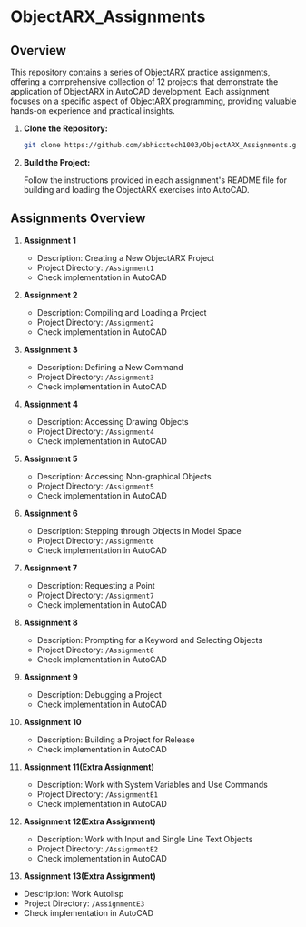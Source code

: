# ObjectARX_Assignments

## Overview
 
This repository contains a series of ObjectARX practice assignments, offering a comprehensive collection of 12 projects that demonstrate the application of ObjectARX in AutoCAD development. Each assignment focuses on a specific aspect of ObjectARX programming, providing valuable hands-on experience and practical insights.

1. **Clone the Repository:**

    ```bash
    git clone https://github.com/abhicctech1003/ObjectARX_Assignments.git
    ```

2. **Build the Project:**

    Follow the instructions provided in each assignment's README file for building and loading the ObjectARX exercises into AutoCAD.
 
## Assignments Overview
 
1. **Assignment 1**
   - Description: Creating a New ObjectARX Project
   - Project Directory: `/Assignment1`
   - Check implementation in AutoCAD
 
2. **Assignment 2**
   - Description: Compiling and Loading a Project
   - Project Directory: `/Assignment2`
   - Check implementation in AutoCAD
 
3. **Assignment 3**
   - Description: Defining a New Command
   - Project Directory: `/Assignment3`
   - Check implementation in AutoCAD
   
4. **Assignment 4**
   - Description: Accessing Drawing Objects
   - Project Directory: `/Assignment4`
   - Check implementation in AutoCAD
   
5. **Assignment 5**
   - Description: Accessing Non-graphical Objects
   - Project Directory: `/Assignment5`
   - Check implementation in AutoCAD
   
6. **Assignment 6**
   - Description: Stepping through Objects in Model Space
   - Project Directory: `/Assignment6`
   - Check implementation in AutoCAD
   
7. **Assignment 7**
   - Description: Requesting a Point
   - Project Directory: `/Assignment7`
   - Check implementation in AutoCAD
   
8. **Assignment 8**
   - Description: Prompting for a Keyword and Selecting Objects
   - Project Directory: `/Assignment8`
   - Check implementation in AutoCAD
   
9. **Assignment 9**
   - Description: Debugging a Project
   - Check implementation in AutoCAD
   
10. **Assignment 10**
    - Description: Building a Project for Release
    - Check implementation in AutoCAD
    
11. **Assignment 11(Extra Assignment)**
    - Description: Work with System Variables and Use Commands
    - Project Directory: `/AssignmentE1`
    - Check implementation in AutoCAD
    
12. **Assignment 12(Extra Assignment)**
    - Description: Work with Input and Single Line Text Objects
    - Project Directory: `/AssignmentE2`
    - Check implementation in AutoCAD

12. **Assignment 13(Extra Assignment)**
- Description: Work Autolisp
- Project Directory: `/AssignmentE3`
- Check implementation in AutoCAD
 
